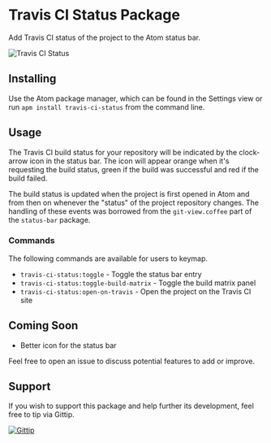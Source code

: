 # Travis CI Status Package

Add Travis CI status of the project to the Atom status bar.

![Travis CI Status](https://raw.github.com/tombell/travis-ci-status/master/screenshots/travis-ci-status.png)

## Installing

Use the Atom package manager, which can be found in the Settings view or run
`apm install travis-ci-status` from the command line.

## Usage

The Travis CI build status for your repository will be indicated by the
clock-arrow icon in the status bar. The icon will appear orange when it's
requesting the build status, green if the build was successful and red if the
build failed.

The build status is updated when the project is first opened in Atom and from
then on whenever the "status" of the project repository changes. The handling of
these events was borrowed from the `git-view.coffee` part of the `status-bar`
package.

### Commands

The following commands are available for users to keymap.

* `travis-ci-status:toggle` - Toggle the status bar entry
* `travis-ci-status:toggle-build-matrix` - Toggle the build matrix panel
* `travis-ci-status:open-on-travis` - Open the project on the Travis CI site

## Coming Soon

* Better icon for the status bar

Feel free to open an issue to discuss potential features to add or improve.

## Support

If you wish to support this package and help further its development, feel free
to tip via Gittip.

[![Gittip](http://img.shields.io/gittip/tombell.png)](https://www.gittip.com/tombell/)

